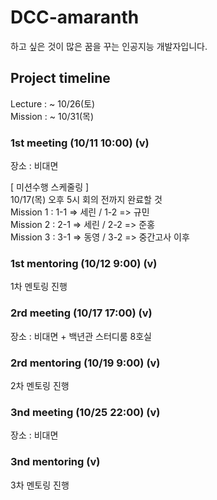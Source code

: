 # DCC-amaranth  
하고 싶은 것이 많은 꿈을 꾸는 인공지능 개발자입니다.      
  
## Project timeline    
Lecture  : ~ 10/26(토)  
Mission : ~ 10/31(목)  

### 1st meeting (10/11 10:00) (v)    
장소 : 비대면   

[ 미션수행 스케줄링 ]    
10/17(목) 오후 5시 회의 전까지 완료할 것        
Mission 1 : 1-1 => 세린 / 1-2 => 규민        
Mission 2 : 2-1 => 세린 / 2-2 => 준홍          
Mission 3 : 3-1 => 동영 / 3-2 => 중간고사 이후               
  
### 1st mentoring (10/12 9:00) (v)      
1차 멘토링 진행   

### 2rd meeting (10/17 17:00) (v)  
장소 : 비대면 + 백년관 스터디룸 8호실         

### 2rd mentoring (10/19 9:00) (v)      
2차 멘토링 진행   

### 3nd meeting (10/25 22:00) (v)  
장소 : 비대면   

### 3nd mentoring (v)      
3차 멘토링 진행    
